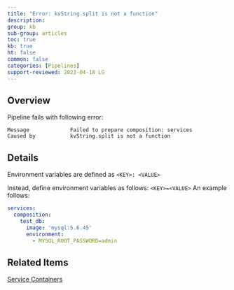 ```yaml
---
title: "Error: kvString.split is not a function"
description: 
group: kb
sub-group: articles
toc: true
kb: true
ht: false
common: false
categories: [Pipelines]
support-reviewed: 2023-04-18 LG
---
```


## Overview

Pipeline fails with following error:

```shell
Message             Failed to prepare composition: services
Caused by           kvString.split is not a function
```

## Details

Environment variables are defined as `<KEY>: <VALUE>`

Instead, define environment variables as follows: `<KEY>=<VALUE>` An example follows:

```yaml
services:
  composition:
    test_db:
      image: 'mysql:5.6.45'
      environment:
        - MYSQL_ROOT_PASSWORD=admin
```

## Related Items

[Service Containers]({{site.baseurl}}/docs/pipelines/service-containers/)
